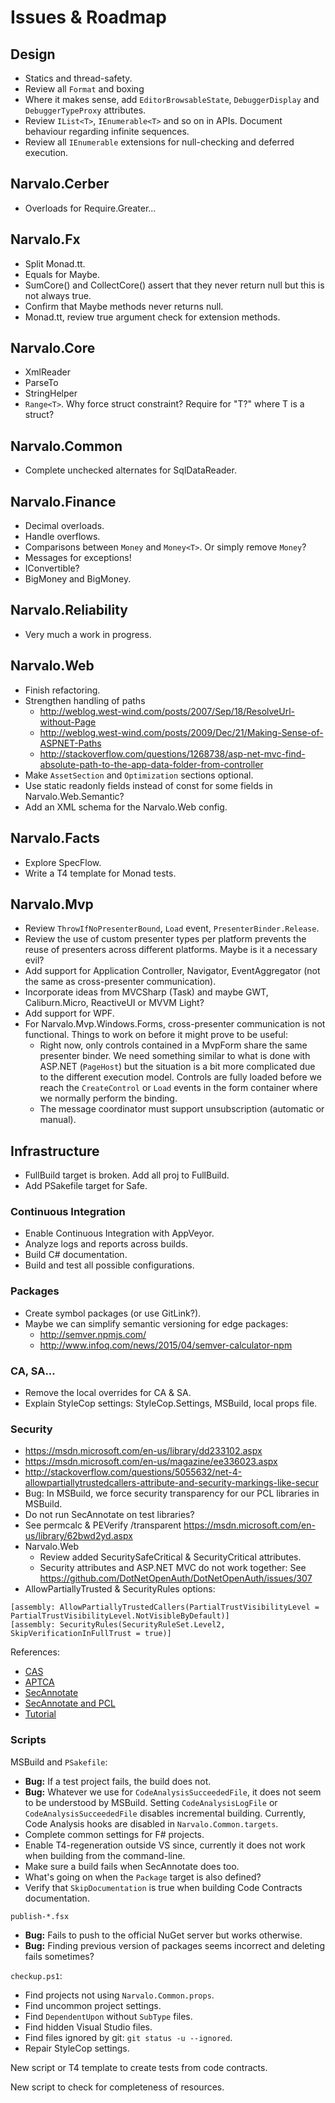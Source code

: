 Issues & Roadmap
================

Design
------

- Statics and thread-safety.
- Review all `Format` and boxing
- Where it makes sense, add `EditorBrowsableState`, `DebuggerDisplay` and `DebuggerTypeProxy` attributes.
- Review `IList<T>`, `IEnumerable<T>` and so on in APIs. Document behaviour regarding infinite sequences.
- Review all `IEnumerable` extensions for null-checking and deferred execution.

Narvalo.Cerber
--------------

- Overloads for Require.Greater...

Narvalo.Fx
------------

- Split Monad.tt.
- Equals for Maybe<T>.
- SumCore() and CollectCore() assert that they never return null but this is not always true.
- Confirm that Maybe methods never returns null.
- Monad.tt, review true argument check for extension methods.

Narvalo.Core
------------

- XmlReader
- ParseTo 
- StringHelper
- `Range<T>`. Why force struct constraint? Require for "T?" where T is a struct?

Narvalo.Common
--------------

- Complete unchecked alternates for SqlDataReader.

Narvalo.Finance
---------------

- Decimal overloads.
- Handle overflows.
- Comparisons between `Money` and `Money<T>`. Or simply remove `Money`?
- Messages for exceptions!
- IConvertible?
- BigMoney and BigMoney<TCurrency>.

Narvalo.Reliability
-------------------

- Very much a work in progress.

Narvalo.Web
-----------

- Finish refactoring.
- Strengthen handling of paths
  * http://weblog.west-wind.com/posts/2007/Sep/18/ResolveUrl-without-Page
  * http://weblog.west-wind.com/posts/2009/Dec/21/Making-Sense-of-ASPNET-Paths
  * http://stackoverflow.com/questions/1268738/asp-net-mvc-find-absolute-path-to-the-app-data-folder-from-controller
- Make `AssetSection` and `Optimization` sections optional.
- Use static readonly fields instead of const for some fields in Narvalo.Web.Semantic?
- Add an XML schema for the Narvalo.Web config.

Narvalo.Facts
-------------

- Explore SpecFlow.
- Write a T4 template for Monad tests.

Narvalo.Mvp
-----------

- Review `ThrowIfNoPresenterBound`, `Load` event, `PresenterBinder.Release`.
- Review the use of custom presenter types per platform prevents the reuse of
  presenters across different platforms. Maybe is it a necessary evil?
- Add support for Application Controller, Navigator, EventAggregator (not the same
  as cross-presenter communication).
- Incorporate ideas from MVCSharp (Task) and maybe GWT, Caliburn.Micro, ReactiveUI or MVVM Light?
- Add support for WPF.
- For Narvalo.Mvp.Windows.Forms, cross-presenter communication is not functional.
  Things to work on before it might prove to be useful:
  * Right now, only controls contained in a MvpForm share the same presenter binder.
    We need something similar to what is done with ASP.NET (`PageHost`) but the situation
    is a bit more complicated due to the different execution model. Controls
    are fully loaded before we reach the `CreateControl` or `Load` events in the form
    container where we normally perform the binding.
  * The message coordinator must support unsubscription (automatic or manual).

Infrastructure
--------------

- FullBuild target is broken. Add all proj to FullBuild.
- Add PSakefile target for Safe.

### Continuous Integration

- Enable Continuous Integration with AppVeyor.
- Analyze logs and reports across builds.
- Build C# documentation.
- Build and test all possible configurations.

### Packages

- Create symbol packages (or use GitLink?).
- Maybe we can simplify semantic versioning for edge packages:
  * http://semver.npmjs.com/
  * http://www.infoq.com/news/2015/04/semver-calculator-npm

### CA, SA...

- Remove the local overrides for CA & SA.
- Explain StyleCop settings: StyleCop.Settings, MSBuild, local props file.

### Security

- https://msdn.microsoft.com/en-us/library/dd233102.aspx
- https://msdn.microsoft.com/en-us/magazine/ee336023.aspx
- http://stackoverflow.com/questions/5055632/net-4-allowpartiallytrustedcallers-attribute-and-security-markings-like-secur
- Bug: In MSBuild, we force security transparency for our PCL libraries in MSBuild.
- Do not run SecAnnotate on test libraries?
- See permcalc & PEVerify /transparent  https://msdn.microsoft.com/en-us/library/62bwd2yd.aspx
- Narvalo.Web
    * Review added SecuritySafeCritical & SecurityCritical attributes.
    * Security attributes and ASP.NET MVC do not work together:
      See https://github.com/DotNetOpenAuth/DotNetOpenAuth/issues/307
- AllowPartiallyTrusted & SecurityRules options:
```
[assembly: AllowPartiallyTrustedCallers(PartialTrustVisibilityLevel = PartialTrustVisibilityLevel.NotVisibleByDefault)]
[assembly: SecurityRules(SecurityRuleSet.Level2, SkipVerificationInFullTrust = true)]
```

References:
- [CAS](http://msdn.microsoft.com/en-us/library/c5tk9z76%28v=vs.110%29.aspx)
- [APTCA](https://msdn.microsoft.com/en-us/magazine/ee336023.aspx)
- [SecAnnotate](http://blogs.msdn.com/b/shawnfa/archive/2009/11/18/using-secannotate-to-analyze-your-assemblies-for-transparency-violations-an-example.aspx)
- [SecAnnotate and PCL](http://stackoverflow.com/questions/12360534/how-can-i-successfully-run-secannotate-exe-on-a-library-that-depends-on-a-portab)
- [Tutorial](http://www.codeproject.com/Articles/329666/Things-I-learned-while-implementing-my-first-Level)

### Scripts

MSBuild and `PSakefile`:
- **Bug:** If a test project fails, the build does not.
- **Bug:** Whatever we use for `CodeAnalysisSucceededFile`,
  it does not seem to be understood by MSBuild. Setting `CodeAnalysisLogFile` or
  `CodeAnalysisSucceededFile` disables incremental building. Currently, Code Analysis hooks
  are disabled in `Narvalo.Common.targets`.
- Complete common settings for F# projects.
- Enable T4-regeneration outside VS since, currently it does not work when building from the command-line.
- Make sure a build fails when SecAnnotate does too.
- What's going on when the `Package` target is also defined?
- Verify that `SkipDocumentation` is true when building Code Contracts documentation.

`publish-*.fsx`
- **Bug:** Fails to push to the official NuGet server but works otherwise.
- **Bug:** Finding previous version of packages seems incorrect and deleting fails sometimes?

`checkup.ps1`:
- Find projects not using `Narvalo.Common.props`.
- Find uncommon project settings.
- Find `DependentUpon` without `SubType` files.
- Find hidden Visual Studio files.
- Find files ignored by git: `git status -u --ignored`.
- Repair StyleCop settings.

New script or T4 template to create tests from code contracts.

New script to check for completeness of resources.
